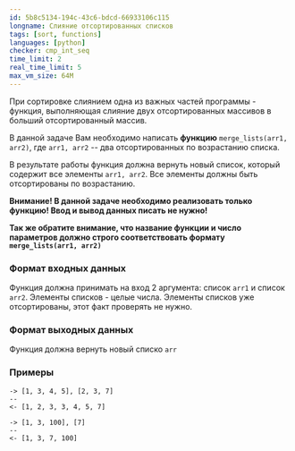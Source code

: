 ```yaml
---
id: 5b8c5134-194c-43c6-bdcd-66933106c115
longname: Слияние отсортированных списков
tags: [sort, functions]
languages: [python]
checker: cmp_int_seq
time_limit: 2
real_time_limit: 5
max_vm_size: 64M
---
```


При сортировке слиянием одна из важных частей программы - функция, выполняющая слияние двух отсортированных массивов в больший отсортированный массив. 

В данной задаче Вам необходимо написать **функцию** `merge_lists(arr1, arr2)`, где `arr1, arr2` -- два отсортированных по возрастанию списка.

В результате работы функция должна вернуть новый список, который содержит все элементы `arr1, arr2`. Все элементы должны быть отсортированы по возрастанию.

**Внимание! В данной задаче необходимо реализовать только функцию! Ввод и вывод данных писать не нужно!**

**Так же обратите внимание, что название функции и число параметров должно строго соответствовать формату `merge_lists(arr1, arr2)`**

### Формат входных данных

Функция должна принимать на вход 2 аргумента: список `arr1` и список `arr2`. Элементы списков - целые числа. Элементы списков уже отсортированы, этот факт проверять не нужно.

### Формат выходных данных

Функция должна вернуть новый списко `arr`

### Примеры

```
-> [1, 3, 4, 5], [2, 3, 7]
--
<- [1, 2, 3, 3, 4, 5, 7]
```

```
-> [1, 3, 100], [7]
--
<- [1, 3, 7, 100]
```
